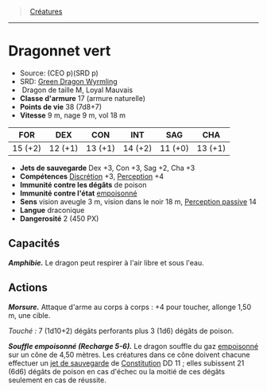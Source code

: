 ﻿---
!MonsterItem
Family: MonsterHD
Type: Dragon
Size: M
Alignment: Loyal Mauvais
ArmorClass: 17 (armure naturelle)
HitPoints: 38 (7d8+7)
Speed: 9 m, nage 9 m, vol 18 m
Strength: 15 (+2)
Dexterity: 12 (+1)
Constitution: 13 (+1)
Intelligence: 14 (+2)
Wisdom: 11 (+0)
Charisma: 13 (+1)
SavingThrows: Dex +3, Con +3, Sag +2, Cha +3
Skills: '[Discrétion](hd_abilities_dexterity_discretion.md) +3, [Perception](hd_abilities_wisdom_perception.md) +4'
DamageImmunities: de poison
ConditionImmunities: '[empoisonné](hd_conditions_empoisonne.md)'
Senses: vision aveugle 3 m, vision dans le noir 18 m, [Perception passive](hd_abilities_dexterity_perception_passive.md) 14
Languages: draconique
Challenge: 2 (450 PX)
Id: monsters_hd.md#dragonnet-vert
ParentLink: monsters_hd.md#créatures
Name: Dragonnet vert
ParentName: Créatures
NameLevel: 1
AltName: '[Green Dragon Wyrmling](srd_monsters_green_dragon_wyrmling.md)'
Source: (CEO p)(SRD p)
Attributes:
  Name: Dragonnet vert
  Markdown: >+
    # <!--Name-->Dragonnet vert<!--/Name-->


    - Source: <!--Source-->(CEO p)(SRD p)<!--/Source-->

    - SRD: <!--AltName-->[Green Dragon Wyrmling](srd_monsters_green_dragon_wyrmling.md)<!--/AltName-->

    -  <!--Type-->Dragon<!--/Type--> de taille <!--Size-->M<!--/Size-->, <!--Alignment-->Loyal Mauvais<!--/Alignment-->

    - **Classe d'armure** <!--ArmorClass-->17 (armure naturelle)<!--/ArmorClass-->

    - **Points de vie** <!--HitPoints-->38 (7d8+7)<!--/HitPoints-->

    - **Vitesse** <!--Speed-->9 m, nage 9 m, vol 18 m<!--/Speed-->


    |FOR|DEX|CON|INT|SAG|CHA|

    |---|---|---|---|---|---|

    |<!--Strength-->15 (+2)<!--/Strength-->|<!--Dexterity-->12 (+1)<!--/Dexterity-->|<!--Constitution-->13 (+1)<!--/Constitution-->|<!--Intelligence-->14 (+2)<!--/Intelligence-->|<!--Wisdom-->11 (+0)<!--/Wisdom-->|<!--Charisma-->13 (+1)<!--/Charisma-->|


    - **Jets de sauvegarde** <!--SavingThrows-->Dex +3, Con +3, Sag +2, Cha +3<!--/SavingThrows-->

    - **Compétences** <!--Skills-->[Discrétion](hd_abilities_dexterity_discretion.md) +3, [Perception](hd_abilities_wisdom_perception.md) +4<!--/Skills-->

    - **Immunité contre les dégâts** <!--DamageImmunities-->de poison<!--/DamageImmunities-->

    - **Immunité contre l'état** <!--ConditionImmunities-->[empoisonné](hd_conditions_empoisonne.md)<!--/ConditionImmunities-->

    - **Sens** <!--Senses-->vision aveugle 3 m, vision dans le noir 18 m, [Perception passive](hd_abilities_dexterity_perception_passive.md) 14<!--/Senses-->

    - **Langue** <!--Languages-->draconique<!--/Languages-->

    - **Dangerosité** <!--Challenge-->2 (450 PX)<!--/Challenge-->


    ## Capacités


    **_Amphibie._** Le dragon peut respirer à l'air libre et sous l'eau.


    ## Actions


    **_Morsure._** Attaque d'arme au corps à corps : +4 pour toucher, allonge 1,50 m, une cible.


    _Touché :_ 7 (1d10+2) dégâts perforants plus 3 (1d6) dégâts de poison.


    **_Souffle empoisonné (Recharge 5-6)._** Le dragon souffle du gaz [empoisonné](hd_conditions_empoisonne.md) sur un cône de 4,50 mètres. Les créatures dans ce cône doivent chacune effectuer un [jet de sauvegarde](hd_abilities_jets_de_sauvegarde.md) de [Constitution](hd_abilities_constitution.md) DD 11 ; elles subissent 21 (6d6) dégâts de poison en cas d'échec ou la moitié de ces dégâts seulement en cas de réussite.

  Source: (CEO p)(SRD p)
  AltName: '[Green Dragon Wyrmling](srd_monsters_green_dragon_wyrmling.md)'
  Type: Dragon
  Size: M
  Alignment: Loyal Mauvais
  ArmorClass: 17 (armure naturelle)
  HitPoints: 38 (7d8+7)
  Speed: 9 m, nage 9 m, vol 18 m
  Strength: 15 (+2)
  Dexterity: 12 (+1)
  Constitution: 13 (+1)
  Intelligence: 14 (+2)
  Wisdom: 11 (+0)
  Charisma: 13 (+1)
  SavingThrows: Dex +3, Con +3, Sag +2, Cha +3
  Skills: '[Discrétion](hd_abilities_dexterity_discretion.md) +3, [Perception](hd_abilities_wisdom_perception.md) +4'
  DamageImmunities: de poison
  ConditionImmunities: '[empoisonné](hd_conditions_empoisonne.md)'
  Senses: vision aveugle 3 m, vision dans le noir 18 m, [Perception passive](hd_abilities_dexterity_perception_passive.md) 14
  Languages: draconique
  Challenge: 2 (450 PX)
AttributesDictionary: >+
  Name: Dragonnet vert

  Markdown: >+

    # <!--Name-->Dragonnet vert<!--/Name-->





    - Source: <!--Source-->(CEO p)(SRD p)<!--/Source-->



    - SRD: <!--AltName-->[Green Dragon Wyrmling](srd_monsters_green_dragon_wyrmling.md)<!--/AltName-->



    -  <!--Type-->Dragon<!--/Type--> de taille <!--Size-->M<!--/Size-->, <!--Alignment-->Loyal Mauvais<!--/Alignment-->



    - **Classe d'armure** <!--ArmorClass-->17 (armure naturelle)<!--/ArmorClass-->



    - **Points de vie** <!--HitPoints-->38 (7d8+7)<!--/HitPoints-->



    - **Vitesse** <!--Speed-->9 m, nage 9 m, vol 18 m<!--/Speed-->





    |FOR|DEX|CON|INT|SAG|CHA|



    |---|---|---|---|---|---|



    |<!--Strength-->15 (+2)<!--/Strength-->|<!--Dexterity-->12 (+1)<!--/Dexterity-->|<!--Constitution-->13 (+1)<!--/Constitution-->|<!--Intelligence-->14 (+2)<!--/Intelligence-->|<!--Wisdom-->11 (+0)<!--/Wisdom-->|<!--Charisma-->13 (+1)<!--/Charisma-->|





    - **Jets de sauvegarde** <!--SavingThrows-->Dex +3, Con +3, Sag +2, Cha +3<!--/SavingThrows-->



    - **Compétences** <!--Skills-->[Discrétion](hd_abilities_dexterity_discretion.md) +3, [Perception](hd_abilities_wisdom_perception.md) +4<!--/Skills-->



    - **Immunité contre les dégâts** <!--DamageImmunities-->de poison<!--/DamageImmunities-->



    - **Immunité contre l'état** <!--ConditionImmunities-->[empoisonné](hd_conditions_empoisonne.md)<!--/ConditionImmunities-->



    - **Sens** <!--Senses-->vision aveugle 3 m, vision dans le noir 18 m, [Perception passive](hd_abilities_dexterity_perception_passive.md) 14<!--/Senses-->



    - **Langue** <!--Languages-->draconique<!--/Languages-->



    - **Dangerosité** <!--Challenge-->2 (450 PX)<!--/Challenge-->





    ## Capacités





    **_Amphibie._** Le dragon peut respirer à l'air libre et sous l'eau.





    ## Actions





    **_Morsure._** Attaque d'arme au corps à corps : +4 pour toucher, allonge 1,50 m, une cible.





    _Touché :_ 7 (1d10+2) dégâts perforants plus 3 (1d6) dégâts de poison.





    **_Souffle empoisonné (Recharge 5-6)._** Le dragon souffle du gaz [empoisonné](hd_conditions_empoisonne.md) sur un cône de 4,50 mètres. Les créatures dans ce cône doivent chacune effectuer un [jet de sauvegarde](hd_abilities_jets_de_sauvegarde.md) de [Constitution](hd_abilities_constitution.md) DD 11 ; elles subissent 21 (6d6) dégâts de poison en cas d'échec ou la moitié de ces dégâts seulement en cas de réussite.



  Source: (CEO p)(SRD p)

  AltName: '[Green Dragon Wyrmling](srd_monsters_green_dragon_wyrmling.md)'

  Type: Dragon

  Size: M

  Alignment: Loyal Mauvais

  ArmorClass: 17 (armure naturelle)

  HitPoints: 38 (7d8+7)

  Speed: 9 m, nage 9 m, vol 18 m

  Strength: 15 (+2)

  Dexterity: 12 (+1)

  Constitution: 13 (+1)

  Intelligence: 14 (+2)

  Wisdom: 11 (+0)

  Charisma: 13 (+1)

  SavingThrows: Dex +3, Con +3, Sag +2, Cha +3

  Skills: '[Discrétion](hd_abilities_dexterity_discretion.md) +3, [Perception](hd_abilities_wisdom_perception.md) +4'

  DamageImmunities: de poison

  ConditionImmunities: '[empoisonné](hd_conditions_empoisonne.md)'

  Senses: vision aveugle 3 m, vision dans le noir 18 m, [Perception passive](hd_abilities_dexterity_perception_passive.md) 14

  Languages: draconique

  Challenge: 2 (450 PX)

---
> [Créatures](hd_monsters.md)

---

# Dragonnet vert

- Source: (CEO p)(SRD p)
- SRD: [Green Dragon Wyrmling](srd_monsters_green_dragon_wyrmling.md)
-  Dragon de taille M, Loyal Mauvais
- **Classe d'armure** 17 (armure naturelle)
- **Points de vie** 38 (7d8+7)
- **Vitesse** 9 m, nage 9 m, vol 18 m

|FOR|DEX|CON|INT|SAG|CHA|
|---|---|---|---|---|---|
|15 (+2)|12 (+1)|13 (+1)|14 (+2)|11 (+0)|13 (+1)|

- **Jets de sauvegarde** Dex +3, Con +3, Sag +2, Cha +3
- **Compétences** [Discrétion](hd_abilities_dexterity_discretion.md) +3, [Perception](hd_abilities_wisdom_perception.md) +4
- **Immunité contre les dégâts** de poison
- **Immunité contre l'état** [empoisonné](hd_conditions_empoisonne.md)
- **Sens** vision aveugle 3 m, vision dans le noir 18 m, [Perception passive](hd_abilities_dexterity_perception_passive.md) 14
- **Langue** draconique
- **Dangerosité** 2 (450 PX)

## Capacités

**_Amphibie._** Le dragon peut respirer à l'air libre et sous l'eau.

## Actions

**_Morsure._** Attaque d'arme au corps à corps : +4 pour toucher, allonge 1,50 m, une cible.

_Touché :_ 7 (1d10+2) dégâts perforants plus 3 (1d6) dégâts de poison.

**_Souffle empoisonné (Recharge 5-6)._** Le dragon souffle du gaz [empoisonné](hd_conditions_empoisonne.md) sur un cône de 4,50 mètres. Les créatures dans ce cône doivent chacune effectuer un [jet de sauvegarde](hd_abilities_jets_de_sauvegarde.md) de [Constitution](hd_abilities_constitution.md) DD 11 ; elles subissent 21 (6d6) dégâts de poison en cas d'échec ou la moitié de ces dégâts seulement en cas de réussite.

